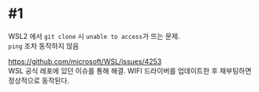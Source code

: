 # #1
WSL2 에서 `git clone` 시 `unable to access`가 뜨는 문제.  
`ping` 조차 동작하지 않음

https://github.com/microsoft/WSL/issues/4253  
WSL 공식 레포에 있던 이슈를 통해 해결. WIFI 드라이버를 업데이트한 후 재부팅하면 정상적으로 동작된다.
